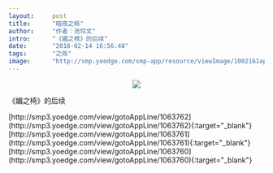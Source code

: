 ```yaml
---
layout:     post
title:      "暗夜之砾"
author:     "作者：池玲文"
intro:      "《媚之椅》的后续"
date:       "2018-02-14 16:56:48"
tags:       "之砾"
image:      "http://smp.yoedge.com/smp-app/resource/viewImage/1002161appline.png"
---
```

<div style="text-align: center">
<p><img src="http://smp.yoedge.com/smp-app/resource/viewImage/1002161appline.png"/></p>
</div>
<p class="post-meta">
<span>《媚之椅》的后续</span>
</p>
[http://smp3.yoedge.com/view/gotoAppLine/1063762](http://smp3.yoedge.com/view/gotoAppLine/1063762){:target="_blank"}
[http://smp3.yoedge.com/view/gotoAppLine/1063761](http://smp3.yoedge.com/view/gotoAppLine/1063761){:target="_blank"}
[http://smp3.yoedge.com/view/gotoAppLine/1063760](http://smp3.yoedge.com/view/gotoAppLine/1063760){:target="_blank"}


